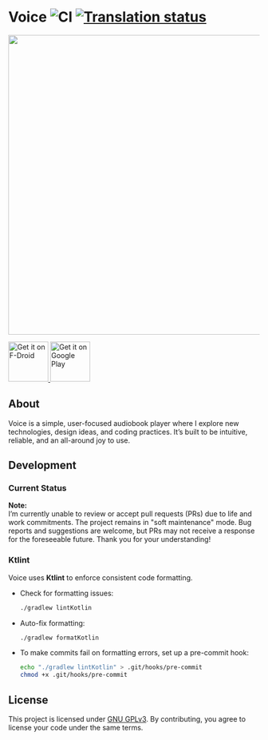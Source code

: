 Voice
![CI](https://github.com/PaulWoitaschek/Voice/actions/workflows/voice.yml/badge.svg?branch=main) <a href="https://hosted.weblate.org/engage/voice/">
<img src="https://hosted.weblate.org/widgets/voice/-/svg-badge.svg" alt="Translation status" />
=======================

<a href="https://play.google.com/store/apps/details?id=de.ph1b.audiobook"><img src="https://raw.githubusercontent.com/PaulWoitaschek/Voice/main/app/src/main/play/listings/en-US/graphics/feature-graphic/1.jpg" width="600" ></a>


<a href="https://f-droid.org/packages/de.ph1b.audiobook/">
  <img alt="Get it on F-Droid"
       height="80"
       src="https://f-droid.org/badge/get-it-on.png" />
</a>
<a href="https://play.google.com/store/apps/details?id=de.ph1b.audiobook">
  <img alt="Get it on Google Play"
       height="80"
       src="https://play.google.com/intl/en_us/badges/images/generic/en_badge_web_generic.png" />
</a>

## About
Voice is a simple, user-focused audiobook player where I explore new technologies, design ideas, and coding practices. It’s built to be intuitive, reliable, and an all-around joy to use.

## Development

### Current Status
**Note:**  
I’m currently unable to review or accept pull requests (PRs) due to life and work commitments. The project remains in "soft maintenance" mode. Bug reports and suggestions are welcome, but PRs may not receive a response for the foreseeable future. Thank you for your understanding!

### Ktlint

Voice uses **Ktlint** to enforce consistent code formatting.  

- Check for formatting issues:  
  ```sh
  ./gradlew lintKotlin
  ```
- Auto-fix formatting:  
  ```sh
  ./gradlew formatKotlin
  ```
- To make commits fail on formatting errors, set up a pre-commit hook:  
  ```sh
  echo "./gradlew lintKotlin" > .git/hooks/pre-commit
  chmod +x .git/hooks/pre-commit
  ```

## License
This project is licensed under [GNU GPLv3](LICENSE.md). By contributing, you agree to license your code under the same terms.
